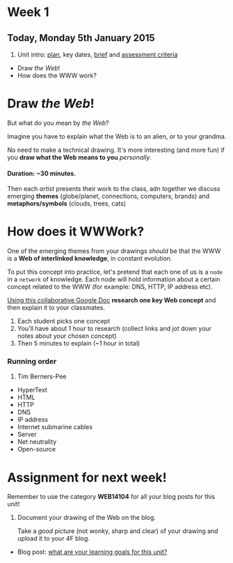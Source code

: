 # Week 1

## Today, Monday 5th January 2015

1. Unit intro: [plan](https://github.com/RavensbourneWebMedia/WEB14104#plan), key dates, [brief](https://github.com/RavensbourneWebMedia/WEB14104#brief) and [assessment criteria](https://github.com/RavensbourneWebMedia/WEB14104#assessment-criteria)
* Draw *the Web*! 
* How does the WWW work?


# Draw *the Web*!	

But what do you mean by *the Web*? 

Imagine you have to explain what the Web is to an alien, or to your grandma. 

No need to make a technical drawing. It's more interesting (and more fun) if you **draw what the Web means to you** *personally*. 

#### Duration: ~30 minutes.

Then each *artist* presents their work to the class, adn together we discuss emerging **themes** (globe/planet, connections, computers, brands) and **metaphors/symbols** (clouds, trees, cats)


	
# How does it WWWork?

One of the emerging themes from your drawings *should* be that the WWW is a **Web of interlinked knowledge**, in constant evolution.

To put this concept into practice, let's pretend that each one of us is a `node` in a `network` of knowledge. Each node will hold information about a certain concept related to the WWW (for example: DNS, HTTP, IP address etc). 


[Using this collaborative Google Doc](https://docs.google.com/document/d/1NrRUySCy8CUf7Wrc4cbjwxsWh_fk6jXs47oMCnEljLk/edit?usp=sharing	) **research one key Web concept** and then explain it to your classmates. 

1. Each student picks one concept
2. You'll have about 1 hour to research (collect links and jot down your notes about your chosen concept)
3. Then 5 minutes to explain (~1 hour in total)


### Running order

1. Tim Berners-Pee
* HyperText
* HTML
* HTTP
* DNS
* IP address
* Internet submarine cables
* Server
* Net neutrality
* Open-source
 

# Assignment for next week!

Remember to use the category **WEB14104** for all your blog posts for this unit!

1. Document your drawing of the Web on the blog. 

	Take a *good* picture (not wonky, sharp and clear) of your drawing and upload it to your 4F blog.

* Blog post: [what are your learning goals for this unit?](https://github.com/RavensbourneWebMedia/Blogging/blob/master/what-are-my-learning-goals.md)